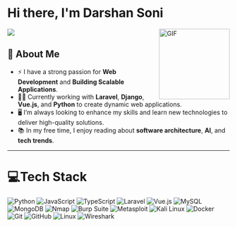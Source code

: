 # Hi there, I'm Darshan Soni
<img align="right" alt="GIF" height="160px" src="https://wallpapers-clan.com/wp-content/uploads/2024/08/mha-serious-izuku-midoriya-gif-desktop-wallpaper-preview.gif" />

<p align="left">
  <a href="https://github.com/DenverCoder1/readme-typing-svg">
    <img src="https://readme-typing-svg.herokuapp.com/?lines=Welcome+to+my+profile;Developer+and+Penetration+Tester;Passionate+about+Tech+and+Security;Always+learning+new+skills!&font=Fira%20Code&center=true&width=550&height=50&color=00FFFF&vCenter=true&size=22">
  </a>
</p>


## 💫 About Me
- ⚡ I have a strong passion for **Web Development** and **Building Scalable Applications**.
- 👨‍💻 Currently working with **Laravel**, **Django**, **Vue.js**, and **Python** to create dynamic web applications.
- 🖥️ I’m always looking to enhance my skills and learn new technologies to deliver high-quality solutions.
- 📚 In my free time, I enjoy reading about **software architecture**, **AI**, and **tech trends**.

---
</p>


# 💻Tech Stack
![Python](https://img.shields.io/badge/python-%2314354C.svg?style=plastic&logo=python&logoColor=white) 
![JavaScript](https://img.shields.io/badge/javascript-%23323330.svg?style=plastic&logo=javascript&logoColor=%23F7DF1E) 
![TypeScript](https://img.shields.io/badge/typescript-%23007ACC.svg?style=plastic&logo=typescript&logoColor=white) 
![Laravel](https://img.shields.io/badge/laravel-%23FF2D20.svg?style=plastic&logo=laravel&logoColor=white) 
![Vue.js](https://img.shields.io/badge/vue.js-%234FC08D.svg?style=plastic&logo=vue.js&logoColor=white) 
![MySQL](https://img.shields.io/badge/mysql-%2300f.svg?style=plastic&logo=mysql&logoColor=white) 
![MongoDB](https://img.shields.io/badge/MongoDB-%234ea94b.svg?style=plastic&logo=mongodb&logoColor=white) 
![Nmap](https://img.shields.io/badge/Nmap-0078D7?style=plastic&logo=nmap&logoColor=white) 
![Burp Suite](https://img.shields.io/badge/Burp_Suite-FF5E00?style=plastic&logo=burpsuite&logoColor=white) 
![Metasploit](https://img.shields.io/badge/Metasploit-%23F15A24.svg?style=plastic&logo=metasploit&logoColor=white) 
![Kali Linux](https://img.shields.io/badge/Kali_Linux-%23557C94.svg?style=plastic&logo=kalilinux&logoColor=white) 
![Docker](https://img.shields.io/badge/docker-%230db7ed.svg?style=plastic&logo=docker&logoColor=white) 
![Git](https://img.shields.io/badge/git-%23F05033.svg?style=plastic&logo=git&logoColor=white) 
![GitHub](https://img.shields.io/badge/GitHub-%23121011.svg?style=plastic&logo=github&logoColor=white) 
![Linux](https://img.shields.io/badge/Linux-FCC624.svg?style=plastic&logo=linux&logoColor=black)
![Wireshark](https://img.shields.io/badge/Wireshark-%23167E9B.svg?style=plastic&logo=wireshark&logoColor=white)

